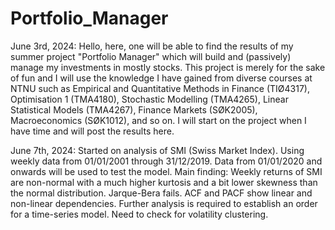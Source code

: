 # Portfolio_Manager

June 3rd, 2024:
Hello, here, one will be able to find the results of my summer project "Portfolio Manager" which will build and (passively) manage my investments in mostly stocks. This project is merely for the sake of fun and I will use the knowledge I have gained from diverse courses at NTNU such as Empirical and Quantitative Methods in Finance (TIØ4317), Optimisation 1 (TMA4180), Stochastic Modelling (TMA4265), Linear Statistical Models (TMA4267), Finance Markets (SØK2005), Macroeconomics (SØK1012), and so on. I will start on the project when I have time and will post the results here. 

June 7th, 2024:
Started on analysis of SMI (Swiss Market Index). Using weekly data from 01/01/2001 through 31/12/2019. Data from 01/01/2020 and onwards will be used to test the model. Main finding: Weekly returns of SMI are non-normal with a much higher kurtosis and a bit lower skewness than the normal distribution. Jarque-Bera fails. ACF and PACF show linear and non-linear dependencies. Further analysis is required to establish an order for a time-series model. Need to check for volatility clustering. 
